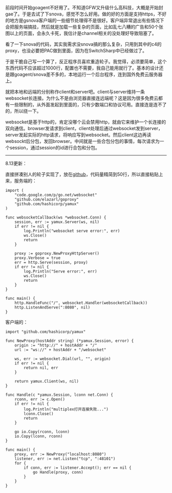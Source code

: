 前段时间开始goagent不好用了。不知道GFW又升级什么高科技，大概是开始封gae了。于是去试了下snova，感觉不怎么好用。做的好的方面是支持https，不好的地方是gsnova客户端的一些细节处理得不是很好。客户端异常退出有些情况下会把服务端搞挂，然后就是加载一些复杂的页面，比如乱七八糟的广告和50个张图以上的页面，会永久卡死，我估计是channel相关的没处理好导致阻塞了。

看了一下snova的代码，其实我需求没snova搞的那么复杂，只用到其中的c4的proxy，也没必要把PAC做到里面，因为在SwitchSharp中已经做过了。

于是干脆自己写一个算了，反正程序员喜欢重造轮子。我觉得，必须要简单，这个东西代码不应该超过1000行，配置也不需要，我自己能用就行了。基本的设计还是跟goagent/snova差不多的，本地运行一个后台程序，连到国外免费云服务器上。

就把本地和远端的分别称作client和server吧。client与server维持一条websocket长连接。为什么不是由浏览器直接连远端呢？这是因为很多免费云都有一些限制的，从外面发起到里面的，只有少数端口和协议可用。直接连是连不了的，所以绕一下。

websocket是基于http的，肯定没哪个云会禁用http，就由它来维护一个长连接的双向通信。browser发请求到client，client处理后通过websocket发到server，server发起实际的http请求，将响应写到websocket。然后client这边再读websockt后分包，发回browser。中间就是一些合包分包的事情，每次请求为一个session，通过session的id进行合包和分包。

-------

8.13更新：

直接拼凑别人的轮子实现了，放在[github](https://github.com/tiancaiamao/n6bagent)，代码量精简到50行，所以直接粘贴上来，服务端的：

	import (
	    "code.google.com/p/go.net/websocket"
	    "github.com/elazarl/goproxy"
	    "github.com/hashicorp/yamux"
	)
	
	func websocketCallback(ws *websocket.Conn) {
	    session, err := yamux.Server(ws, nil)
	    if err != nil {
	        log.Println("websocket serve error:", err)
	        ws.Close()
	        return
	    }
		
	    proxy := goproxy.NewProxyHttpServer()
	    proxy.Verbose = true
	    err = http.Serve(session, proxy)
	    if err != nil {
	        log.Println("Serve error:", err)
	        ws.Close()
	        return
	    }
	}
	
	func main() {
	    http.HandleFunc("/", websocket.Handler(websocketCallback))
	    http.ListenAndServe(":8080", nil)
	}

客户端的：

	import "github.com/hashicorp/yamux"
	
	func NewProxy(hostAddr string) (*yamux.Session, error) {
	    origin := "http://" + hostAddr + "/"
	    url := "ws://" + hostAddr + "/websocket"
		
	    ws, err := websocket.Dial(url, "", origin)
	    if err != nil {
	        return nil, err
	    }
		
	    return yamux.Client(ws, nil)
	}
	
	func Handle(c *yamux.Session, lconn net.Conn) {
	    rconn, err := c.Open()
	    if err != nil {
	        log.Println("multiplex打开连接失败...")
	        lconn.Close()
	        return
	    }
		
	    go io.Copy(rconn, lconn)
	    io.Copy(lconn, rconn)
	}
	
	func main() {
	    proxy, err := NewProxy("localhost:8080")
	    listener, err := net.Listen("tcp", ":48101")
	    for {
	        if conn, err := listener.Accept(); err == nil {
	            go Handle(proxy, conn)
	        }
	    }
	}
